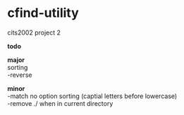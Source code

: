 # cfind-utility
cits2002 project 2

<b>todo<br></b>

<b>major</b><br>
sorting<br>
  -reverse<br>

<b>minor</b><br>
-match no option sorting (captial letters before lowercase)<br>
-remove ./ when in current directory<br>

<br>
